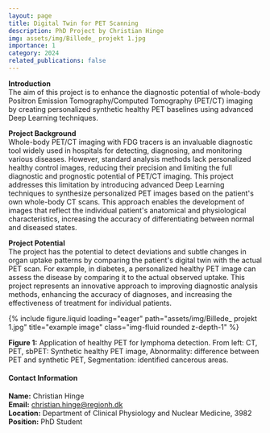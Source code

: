 ```yaml
---
layout: page
title: Digital Twin for PET Scanning
description: PhD Project by Christian Hinge
img: assets/img/Billede_ projekt 1.jpg
importance: 1
category: 2024
related_publications: false
---
```


**Introduction**<br>
The aim of this project is to enhance the diagnostic potential of whole-body Positron Emission Tomography/Computed Tomography (PET/CT) imaging by creating personalized synthetic healthy PET baselines using advanced Deep Learning techniques.<br>

**Project Background**<br>
Whole-body PET/CT imaging with FDG tracers is an invaluable diagnostic tool widely used in hospitals for detecting, diagnosing, and monitoring various diseases. However, standard analysis methods lack personalized healthy control images, reducing their precision and limiting the full diagnostic and prognostic potential of PET/CT imaging. This project addresses this limitation by introducing advanced Deep Learning techniques to synthesize personalized PET images based on the patient's own whole-body CT scans. This approach enables the development of images that reflect the individual patient's anatomical and physiological characteristics, increasing the accuracy of differentiating between normal and diseased states.<br>

**Project Potential**<br>
The project has the potential to detect deviations and subtle changes in organ uptake patterns by comparing the patient's digital twin with the actual PET scan. For example, in diabetes, a personalized healthy PET image can assess the disease by comparing it to the actual observed uptake. This project represents an innovative approach to improving diagnostic analysis methods, enhancing the accuracy of diagnoses, and increasing the effectiveness of treatment for individual patients.<br>

<style>
  /* Tilpasning af placeringen af kontaktboksen */
  .contact-box {
    margin-right: auto; /* Flyt boksen til venstre */
  }
</style>

<div class="container">
  <div class="row">
    <div class="col-sm mt-5 mt-md-0">
      {% include figure.liquid loading="eager" path="assets/img/Billede_ projekt 1.jpg" title="example image" class="img-fluid rounded z-depth-1" %}
    </div>
  </div>

  <div class="caption">
    <p><strong>Figure 1:</strong> Application of healthy PET for lymphoma detection. From left: CT, PET, sbPET: Synthetic healthy PET image, Abnormality: difference between PET and synthetic PET, Segmentation: identified cancerous areas.</p>
  </div>

  <div class="row justify-content-center mt-5">
    <div class="col-auto mt-3">
      <div class="contact-box p-3 border rounded shadow-sm">
        <h4 class="small-header">Contact Information</h4>    
        <div class="contact-item">
          <strong>Name:</strong>
          <span>Christian Hinge</span>
        </div>
        <div class="contact-item">
          <strong>Email:</strong>
          <span><a href="mailto:christian.hinge@regionh.dk">christian.hinge@regionh.dk</a></span>
        </div>
        <div class="contact-item">
          <strong>Location:</strong>
          <span>Department of Clinical Physiology and Nuclear Medicine, 3982</span>
        </div>
        <div class="contact-item">
          <strong>Position:</strong>
          <span>PhD Student</span>
        </div>
      </div>
    </div>
  </div>
</div>

<link rel="stylesheet" href="css/custom.css">
